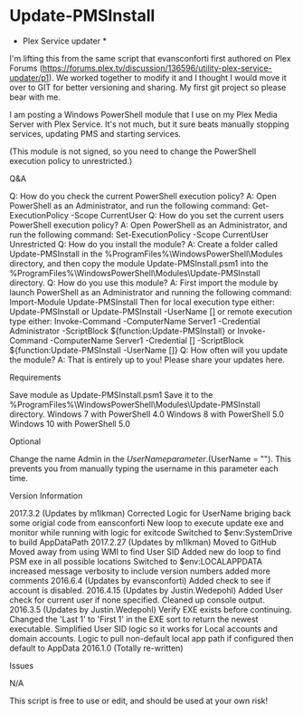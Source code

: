 # Update-PMSInstall

* Plex Service updater *

I'm lifting this from the same script that evansconforti first authored on Plex Forums (https://forums.plex.tv/discussion/136596/utility-plex-service-updater/p1). We worked together to modify it and I thought I would move it over to GIT for better versioning and sharing. My first git project so please bear with me.

I am posting a Windows PowerShell module that I use on my Plex Media Server with Plex Service. It's not much, but it sure beats manually stopping services, updating PMS and starting services.
 
(This module is not signed, so you need to change the PowerShell execution policy to unrestricted.)

Q&A

Q: How do you check the current PowerShell execution policy?
A: Open PowerShell as an Administrator, and run the following command: Get-ExecutionPolicy -Scope CurrentUser
Q: How do you set the current users PowerShell execution policy?
A:  Open PowerShell as an Administrator, and run the following command: Set-ExecutionPolicy -Scope CurrentUser Unrestricted
Q: How do you install the module?
A: Create a folder called Update-PMSInstall in the %ProgramFiles%\WindowsPowerShell\Modules directory, and then copy the module Update-PMSInstall.psm1 into the %ProgramFiles%\WindowsPowerShell\Modules\Update-PMSInstall directory.
Q: How do you use this module?
A: First import the module by launch PowerShell as an Administrator and running the following command:
Import-Module Update-PMSInstall
Then for local execution type either:
Update-PMSInstall or Update-PMSInstall -UserName [<UserName>]
or remote execution type either:
Invoke-Command -ComputerName Server1 -Credential Administrator -ScriptBlock ${function:Update-PMSInstall}
 or
Invoke-Command -ComputerName Server1 -Credential [<Administrator>] -ScriptBlock ${function:Update-PMSInstall -UserName [<UserName>]}
Q:  How often will you update the module?
A: That is entirely up to you! Please share your updates here.

Requirements

Save module as Update-PMSInstall.psm1
Save it to the %ProgramFiles%\WindowsPowerShell\Modules\Update-PMSInstall directory.
Windows 7 with PowerShell 4.0
Windows 8 with PowerShell 5.0
Windows 10 with PowerShell 5.0

Optional

Change the name Admin in the $UserName parameter. ($UserName = ""). This prevents you from manually typing the username in this parameter each time.

Version Information

2017.3.2 (Updates by m1lkman)
Corrected Logic for UserName briging back some origial code from eansconforti
New loop to execute update exe and monitor while running with logic for exitcode
Switched to $env:SystemDrive to build AppDataPath
2017.2.27 (Updates by m1lkman)
Moved to GitHub
Moved away from using WMI to find User SID
Added new do loop to find PSM exe in all possible locations
Switched to $env:LOCALAPPDATA
increased message verbosity to include version numbers
added more comments
2016.6.4 (Updates by evansconforti)
Added check to see if account is disabled.
2016.4.15 (Updates by Justin.Wedepohl)
Added User check for current user if none specified.
Cleaned up console output.
2016.3.5 (Updates by Justin.Wedepohl)
Verify EXE exists before continuing.
Changed the 'Last 1' to 'First 1' in the EXE sort to return the newest executable.
Simplified User SID logic so it works for Local accounts and domain accounts.
Logic to pull non-default local app path if configured then default to AppData
2016.1.0 (Totally re-written)

Issues

N/A

This script is free to use or edit, and should be used at your own risk!
